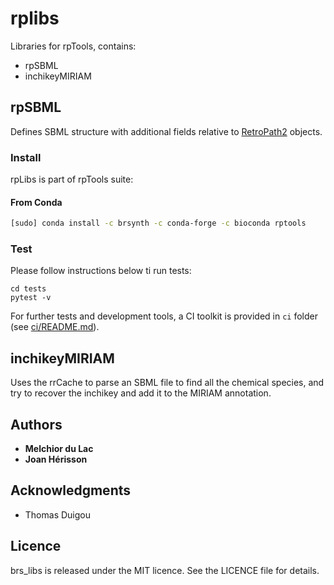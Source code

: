 # rplibs

Libraries for rpTools, contains:
* rpSBML
* inchikeyMIRIAM

## rpSBML
Defines SBML structure with additional fields relative to [RetroPath2](https://github.com/brsynth/RetroPath2-wrapper) objects.

<!-- ### Prerequisites
* Python 3 with the following modules:
    * python-libsbml
    * [RDKit](https://www.RDKit.org) -->


### Install
rpLibs is part of rpTools suite:
#### From Conda
```sh
[sudo] conda install -c brsynth -c conda-forge -c bioconda rptools
```

### Test
Please follow instructions below ti run tests:
```
cd tests
pytest -v
```
For further tests and development tools, a CI toolkit is provided in `ci` folder (see [ci/README.md](ci/README.md)).

## inchikeyMIRIAM
Uses the rrCache to parse an SBML file to find all the chemical species, and try to recover the inchikey and add it to the MIRIAM annotation.



## Authors

* **Melchior du Lac**
* **Joan Hérisson**

## Acknowledgments

* Thomas Duigou


## Licence
brs_libs is released under the MIT licence. See the LICENCE file for details.
